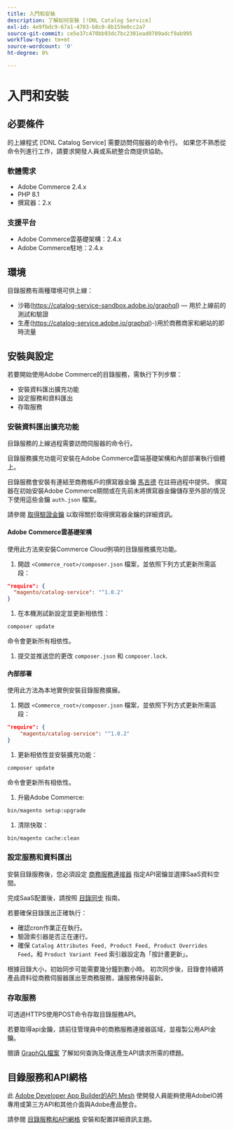 ```yaml
---
title: 入門和安裝
description: 了解如何安裝 [!DNL Catalog Service]
exl-id: 4e9fbdc9-67a1-4703-b8c0-8b159e0cc2a7
source-git-commit: ce5e37c470bb93dc7bc2301ead0789adcf9ab995
workflow-type: tm+mt
source-wordcount: '0'
ht-degree: 0%

---
```


# 入門和安裝

## 必要條件

的上線程式 [!DNL Catalog Service] 需要訪問伺服器的命令行。 如果您不熟悉從命令列進行工作，請要求開發人員或系統整合商提供協助。

### 軟體需求

- Adobe Commerce 2.4.x
- PHP 8.1
- 撰寫器：2.x

### 支援平台

- Adobe Commerce雲基礎架構：2.4.x
- Adobe Commerce駐地：2.4.x

## 環境

目錄服務有兩種環境可供上線：

- 沙箱(https://catalog-service-sandbox.adobe.io/graphql) — 用於上線前的測試和驗證
- 生產(https://catalog-service.adobe.io/graphql)-)用於商務商家和網站的即時流量

## 安裝與設定

若要開始使用Adobe Commerce的目錄服務，需執行下列步驟：

- 安裝資料匯出擴充功能
- 設定服務和資料匯出
- 存取服務

### 安裝資料匯出擴充功能

目錄服務的上線過程需要訪問伺服器的命令行。

目錄服務擴充功能可安裝在Adobe Commerce雲端基礎架構和內部部署執行個體上。

目錄服務會安裝有連結至商務帳戶的撰寫器金鑰 [馬吉德](https://developer.adobe.com/commerce/marketplace/guides/sellers/profile-personal/#field-descriptions) 在註冊過程中提供。 撰寫器在初始安裝Adobe Commerce期間或在先前未將撰寫器金鑰儲存至外部的情況下使用這些金鑰 `auth.json` 檔案。

請參閱 [取得驗證金鑰](https://experienceleague.adobe.com/docs/commerce-operations/installation-guide/prerequisites/authentication-keys.html) 以取得關於取得撰寫器金鑰的詳細資訊。

#### Adobe Commerce雲基礎架構

使用此方法來安裝Commerce Cloud例項的目錄服務擴充功能。

1. 開啟 `<Commerce_root>/composer.json` 檔案，並依照下列方式更新所需區段：

```json
"require": {
  "magento/catalog-service": "^1.0.2"
}
```

1. 在本機測試新設定並更新相依性：

```bash
composer update
```

命令會更新所有相依性。

1. 提交並推送您的更改 `composer.json` 和 `composer.lock`.

#### 內部部署

使用此方法為本地實例安裝目錄服務擴展。

1. 開啟 `<Commerce_root>/composer.json` 檔案，並依照下列方式更新所需區段：

```json
"require": {
    "magento/catalog-service": "^1.0.2"
}
```

1. 更新相依性並安裝擴充功能：

```bash
composer update
```

命令會更新所有相依性。

1. 升級Adobe Commerce:

```bash
bin/magento setup:upgrade
```

1. 清除快取：

```bash
bin/magento cache:clean
```

### 設定服務和資料匯出

安裝目錄服務後，您必須設定 [商務服務連接器](https://experienceleague.adobe.com/docs/commerce-merchant-services/user-guides/integration-services/saas.html#apikey) 指定API密鑰並選擇SaaS資料空間。

完成SaaS配置後，請按照 [目錄同步](https://experienceleague.adobe.com/docs/commerce-merchant-services/user-guides/data-services/catalog-sync.html) 指南。

若要確保目錄匯出正確執行：

- 確認cron作業正在執行。
- 驗證索引器是否正在運行。
- 確保 `Catalog Attributes Feed, Product Feed, Product Overrides Feed`，和 `Product Variant Feed` 索引器設定為「按計畫更新」。

根據目錄大小，初始同步可能需要幾分鐘到數小時。 初次同步後，目錄會持續將產品資料從商務伺服器匯出至商務服務，讓服務保持最新。

### 存取服務

可透過HTTPS使用POST命令存取目錄服務API。

若要取得api金鑰，請前往管理員中的商務服務連接器區域，並複製公用API金鑰。

閱讀 [GraphQL檔案](https://developer.adobe.com/commerce/webapi/graphql/) 了解如何查詢及傳送產生API請求所需的標題。

## 目錄服務和API網格

此 [Adobe Developer App Builder的API Mesh](https://developer.adobe.com/graphql-mesh-gateway/gateway/overview/) 使開發人員能夠使用AdobeIO將專用或第三方API和其他介面與Adobe產品整合。

請參閱  [目錄服務和API網格](mesh.md) 安裝和配置詳細資訊主題。
